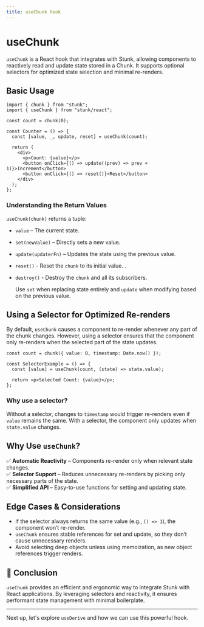 ```yaml
---
title: useChunk Hook
---
```


# useChunk

`useChunk` is a React hook that integrates with Stunk, allowing components to reactively read and update state stored in a Chunk. It supports optional selectors for optimized state selection and minimal re-renders.

## Basic Usage

```tsx
import { chunk } from "stunk";
import { useChunk } from "stunk/react";

const count = chunk(0);

const Counter = () => {
  const [value, _, update, reset] = useChunk(count);

  return (
    <div>
      <p>Count: {value}</p>
      <button onClick={() => update((prev) => prev + 1)}>Increment</button>
      <button onClick={() => reset()}>Reset</button>
    </div>
  );
};
```

### Understanding the Return Values

`useChunk(chunk)` returns a tuple:

- `value` – The current state.
- `set(newValue)` – Directly sets a new value.
- `update(updaterFn)` – Updates the state using the previous value.
- `reset()` - Reset the `chunk` to its initial value. .
- `destroy()` - Destroy the `chunk` and all its subscribers.

  Use `set` when replacing state entirely and `update` when modifying based on the previous value.

## Using a Selector for Optimized Re-renders

By default, `useChunk` causes a component to re-render whenever any part of the chunk changes. However, using a selector ensures that the component only re-renders when the selected part of the state updates.

```tsx
const count = chunk({ value: 0, timestamp: Date.now() });

const SelectorExample = () => {
  const [value] = useChunk(count, (state) => state.value);

  return <p>Selected Count: {value}</p>;
};
```

### Why use a selector?

Without a selector, changes to `timestamp` would trigger re-renders even if `value` remains the same.
With a selector, the component only updates when `state.value` changes.

## Why Use `useChunk`?

✅ **Automatic Reactivity** – Components re-render only when relevant state changes.  
✅ **Selector Support** – Reduces unnecessary re-renders by picking only necessary parts of the state.  
✅ **Simplified API** – Easy-to-use functions for setting and updating state.

## Edge Cases & Considerations

- If the selector always returns the same value (e.g., `() => 1`), the component won’t re-render.
- `useChunk` ensures stable references for set and update, so they don’t cause unnecessary renders.
- Avoid selecting deep objects unless using memoization, as new object references trigger renders.

## 🚀 Conclusion

`useChunk` provides an efficient and ergonomic way to integrate Stunk with React applications. By leveraging selectors and reactivity, it ensures performant state management with minimal boilerplate.

---

Next up, let's explore `useDerive` and how we can use this powerful hook.
